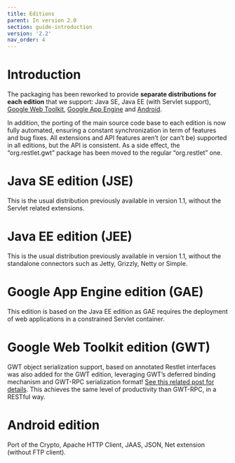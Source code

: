 ```yaml
---
title: Editions
parent: In version 2.0
section: guide-introduction
version: '2.2'
nav_order: 4
---
```

# Introduction

The packaging has been reworked to provide **separate distributions for each edition** that we support: Java SE, Java EE (with Servlet support), [Google Web Toolkit](http://blog.restlet.com/2008/07/25/restlet-ported-to-gwt/),
[Google App Engine](http://blog.restlet.com/2009/04/11/restlet-in-the-cloud-with-google-app-engine/)
and [Android](http://blog.restlet.com/2009/05/06/restlet-available-on-android-phones/).

In addition, the porting of the main source code base to each edition is now fully automated, ensuring a constant synchronization in term of features and bug fixes. All extensions and API features aren’t (or can’t be) supported in all editions, but the API is consistent. As a side effect, the “org.restlet.gwt” package has been moved to the regular
“org.restlet” one.

# Java SE edition (JSE)

This is the usual distribution previously available in version 1.1, without the Servlet related extensions.

# Java EE edition (JEE)

This is the usual distribution previously available in version 1.1, without the standalone connectors such as Jetty, Grizzly, Netty or Simple.

# Google App Engine edition (GAE)

This edition is based on the Java EE edition as GAE requires the deployment of web applications in a constrained Servlet container.

# Google Web Toolkit edition (GWT)

GWT object serialization support, based on annotated Restlet interfaces was also added for the GWT edition, leveraging GWT’s deferred binding mechanism and GWT-RPC serialization format! [See this related post for details](http://blog.restlet.com/2009/12/17/restlet-a-restful-middleware-for-gwt-gae-and-android/). This achieves the same level of productivity than GWT-RPC, in a RESTful way.

# Android edition

Port of the Crypto, Apache HTTP Client, JAAS, JSON, Net extension (without FTP client).

